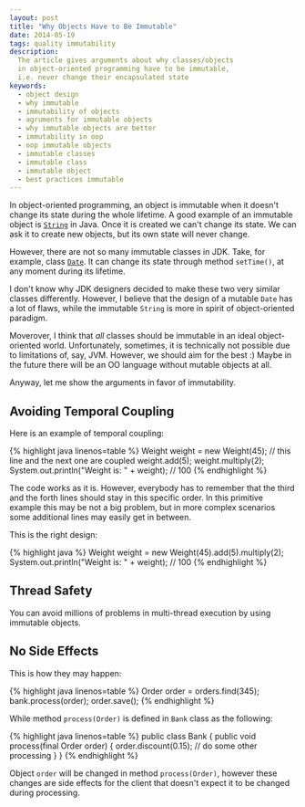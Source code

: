 ```yaml
---
layout: post
title: "Why Objects Have to Be Immutable"
date: 2014-05-19
tags: quality immutability
description:
  The article gives arguments about why classes/objects
  in object-oriented programming have to be immutable,
  i.e. never change their encapsulated state
keywords:
  - object design
  - why immutable
  - immutability of objects
  - agruments for immutable objects
  - why immutable objects are better
  - immutability in oop
  - oop immutable objects
  - immutable classes
  - immutable class
  - immutable object
  - best practices immutable
---
```


In object-oriented programming, an object is immutable when it doesn't
change its state during the whole lifetime. A good example of an immutable
object is [`String`](http://docs.oracle.com/javase/7/docs/api/java/lang/String.html)
in Java. Once it is created we can't change its state. We
can ask it to create new objects, but its own state will never change.

However, there are not so many immutable classes in JDK. Take, for example,
class [`Date`](http://docs.oracle.com/javase/7/docs/api/java/util/Date.html).
It can change its state through method `setTime()`, at any moment during its lifetime.

I don't know why JDK designers decided to make these two very similar classes
differently. However, I believe that the design of a mutable `Date` has
a lot of flaws, while the immutable `String` is more in spirit
of object-oriented paradigm.

Moverover, I think that *all* classes should be immutable in an ideal
object-oriented world. Unfortunately, sometimes, it is technically not
possible due to limitations of, say, JVM. However, we should aim for the
best :) Maybe in the future there will be an OO language without mutable
objects at all.

Anyway, let me show the arguments in favor of immutability.

## Avoiding Temporal Coupling

Here is an example of temporal coupling:

{% highlight java linenos=table %}
Weight weight = new Weight(45);
// this line and the next one are coupled
weight.add(5);
weight.multiply(2);
System.out.println("Weight is: " + weight); // 100
{% endhighlight %}

The code works as it is. However, everybody has to remember that
the third and the forth lines should stay in this specific order. In this
primitive example this may be not a big problem, but in more complex
scenarios some additional lines may easily get in between.

This is the right design:

{% highlight java %}
Weight weight = new Weight(45).add(5).multiply(2);
System.out.println("Weight is: " + weight); // 100
{% endhighlight %}

## Thread Safety

You can avoid millions of problems in multi-thread execution
by using immutable objects.

## No Side Effects

This is how they may happen:

{% highlight java linenos=table %}
Order order = orders.find(345);
bank.process(order);
order.save();
{% endhighlight %}

While method `process(Order)` is defined in `Bank` class as the following:

{% highlight java linenos=table %}
public class Bank {
  public void process(final Order order) {
    order.discount(0.15);
    // do some other processing
  }
}
{% endhighlight %}

Object `order` will be changed in method `process(Order)`, however these changes
are side effects for the client that doesn't expect it to be changed during
processing.
